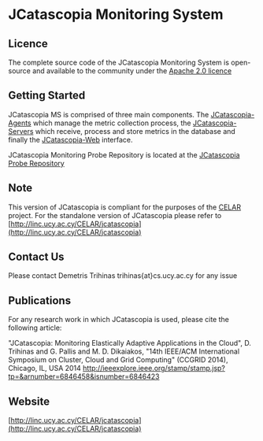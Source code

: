 JCatascopia Monitoring System
====================================

Licence
---------------
The complete source code of the JCatascopia Monitoring System is open-source and available to the community under the [Apache 2.0 licence](http://www.apache.org/licenses/LICENSE-2.0.html)

Getting Started
---------------
JCatascopia MS is comprised of three main components. The [JCatascopia-Agents](https://github.com/dtrihinas/JCatascopia/tree/master/JCatascopia/JCatascopia-Agent) which manage the metric collection process, the [JCatascopia-Servers](https://github.com/dtrihinas/JCatascopia/tree/master/JCatascopia/JCatascopia-Server) which receive, process and store metrics in the database and finally the [JCatascopia-Web](https://github.com/dtrihinas/JCatascopia/tree/master/JCatascopia/JCatascopia-Web) interface.

JCatascopia Monitoring Probe Repository is located at the [JCatascopia Probe Repository](https://github.com/dtrihinas/JCatascopia-Probe-Repo)

Note
---------------
This version of JCatascopia is compliant for the purposes of the [CELAR](http://celarcloud.eu/) project. For the standalone version of JCatascopia please refer to [http://linc.ucy.ac.cy/CELAR/jcatascopia](http://linc.ucy.ac.cy/CELAR/jcatascopia)

Contact Us
---------------
Please contact Demetris Trihinas trihinas{at}cs.ucy.ac.cy for any issue

Publications
---------------
For any research work in which JCatascopia is used, please cite the following article:

"JCatascopia: Monitoring Elastically Adaptive Applications in the Cloud", D. Trihinas and G. Pallis and M. D. Dikaiakos, "14th IEEE/ACM International Symposium on Cluster, Cloud and Grid Computing" (CCGRID 2014), Chicago, IL, USA 2014
http://ieeexplore.ieee.org/stamp/stamp.jsp?tp=&arnumber=6846458&isnumber=6846423

Website
---------------
[http://linc.ucy.ac.cy/CELAR/jcatascopia](http://linc.ucy.ac.cy/CELAR/jcatascopia)